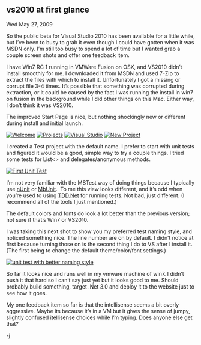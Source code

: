 
vs2010 at first glance
----------------------

Wed May 27, 2009

So the public beta for Visual Studio 2010 has been available for a
little while, but I’ve been to busy to grab it even though I could have
gotten when it was MSDN only. I’m still too busy to spend a lot of time
but I wanted grab a couple screen shots and offer one feedback item.

I have Win7 RC 1 running in VMWare Fusion on OSX, and VS2010 didn’t
install smoothly for me. I downloaded it from MSDN and used 7-Zip to
extract the files with which to install it. Unfortunately I got a
missing or corrupt file 3-4 times. It’s possible that something was
corrupted during extraction, or it could be caused by the fact I was
running the install in win7 on fusion in the background while I did
other things on this Mac. Either way, I don’t think it was VS2010.

The improved Start Page is nice, but nothing shockingly new or different
during install and initial launch.

[![Welcome](http://computeristsolutions.com/blog/image.axd?picture=image_thumb_1.png "Welcome")](http://computeristsolutions.com/blog/image.axd?picture=image_1.png&keepThis=true&TB_iframe=true&height=480&width=600)
[![Projects](http://computeristsolutions.com/blog/image.axd?picture=image_thumb_2.png "Projects")](http://computeristsolutions.com/blog/image.axd?picture=image_2.png&keepThis=true&TB_iframe=true&height=480&width=600)
[![Visual
Studio](http://computeristsolutions.com/blog/image.axd?picture=image_thumb_3.png "Visual Studio")](http://computeristsolutions.com/blog/image.axd?picture=image_3.png&keepThis=true&TB_iframe=true&height=480&width=600) [![New
Project](http://computeristsolutions.com/blog/image.axd?picture=image_thumb_4.png "New Project")](http://computeristsolutions.com/blog/image.axd?picture=image_4.png&keepThis=true&TB_iframe=true&height=480&width=600)

I created a Test project with the default name. I prefer to start with
unit tests and figured it would be a good, simple way to try a couple
things. I tried some tests for List&lt;&gt; and delegates/anonymous
methods.

[![First Unit
Test](http://computeristsolutions.com/blog/image.axd?picture=image_thumb_5.png "First Unit Test")](http://computeristsolutions.com/blog/image.axd?picture=image_5.png&keepThis=true&TB_iframe=true&height=480&width=600)

I’m not very familiar with the MSTest way of doing things because I
typically use [nUnit](http://www.nunit.org/) or
[MbUnit](http://www.mbunit.com/).  To me this view looks different, and
it’s odd when you’re used to using [TDD.Net](http://testdriven.net/) for
running tests. Not bad, just different. (I recommend all of the tools I
just mentioned.) 

The default colors and fonts do look a lot better than the previous
version; not sure if that’s Win7 or VS2010.

I was taking this next shot to show you my preferred test naming style,
and noticed something nice. The line number are on by default. I didn’t
notice at first because turning those on is the second thing I do to VS
after I install it. (The first being to change the default
theme/color/font settings.)

[![unit test with better naming
style](http://computeristsolutions.com/blog/image.axd?picture=image_thumb_6.png "unit test with better naming style")](http://computeristsolutions.com/blog/image.axd?picture=image_6.png&keepThis=true&TB_iframe=true&height=480&width=600)

So far it looks nice and runs well in my vmware machine of win7. I
didn’t push it that hard so I can’t say just yet but it looks good to
me. Should probably build something, target .Net 3.0 and deploy it to
the website just to see how it goes.

My one feedback item so far is that the intellisense seems a bit overly
aggressive. Maybe its because it’s in a VM but it gives the sense of
jumpy, slightly confused itellisense choices while I’m typing. Does
anyone else get that?

-j
